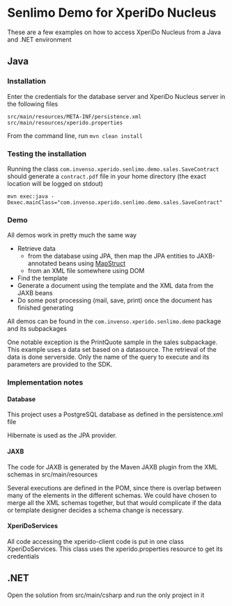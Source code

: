 Senlimo Demo for XperiDo Nucleus
================================
These are a few examples on how to access XperiDo Nucleus from a Java and .NET environment

Java
----

### Installation
Enter the credentials for the database server and XperiDo Nucleus server in the following files

```
src/main/resources/META-INF/persistence.xml 
src/main/resources/xperido.properties
```

From the command line, run `mvn clean install`

### Testing the installation
Running the class `com.invenso.xperido.senlimo.demo.sales.SaveContract` should generate a `contract.pdf` file in your home directory (the exact location will be logged on stdout)

`mvn exec:java -Dexec.mainClass="com.invenso.xperido.senlimo.demo.sales.SaveContract"`

### Demo
All demos work in pretty much the same way

* Retrieve data
    - from the database using JPA, then map the JPA entities to JAXB-annotated beans using [MapStruct](http://mapstruct.org)
    - from an XML file somewhere using DOM
* Find the template
* Generate a document using the template and the XML data from the JAXB beans
* Do some post processing (mail, save, print) once the document has finished generating

All demos can be found in the `com.invenso.xperido.senlimo.demo` package and its subpackages

One notable exception is the PrintQuote sample in the sales subpackage. This example uses a data set based on a datasource. The retrieval of the data is done serverside. Only the name of the query to execute and its parameters are provided to the SDK.

### Implementation notes
#### Database
This project uses a PostgreSQL database as defined in the persistence.xml file

Hibernate is used as the JPA provider.

#### JAXB
The code for JAXB is generated by the Maven JAXB plugin from the XML schemas in src/main/resources

Several executions are defined in the POM, since there is overlap between many of the elements in the different schemas.
We could have chosen to merge all the XML schemas together, but that would complicate if the data or template designer decides
a schema change is necessary.

#### XperiDoServices
All code accessing the xperido-client code is put in one class XperiDoServices.
This class uses the xperido.properties resource to get its credentials

.NET
----

Open the solution from src/main/csharp and run the only project in it